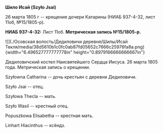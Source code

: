 **Шило Исай (Szyło Jsai)**

26 марта 1805 г -- крещение дочери Катарины (НИАБ 937-4-32, лист 11об,
№15/1805-р).

**НИАБ 937-4-32:** Лист 11об. **Метрическая запись №15/1805-р.**

![](./Осовская волость/Дедиловичи деревня/Шилы/Исай Текля/media/38d5610b1c0fc0ab87fd05652c7666c25976fa8a.png){width="6.496527777777778in"
height="0.8979166666666667in"}

Дедиловичский костел Наисвятейшего Сердца Иисуса. 26 марта 1805 года.
Метрическая запись о крещении.

Szyłowna Catharina -- дочь крестьян с деревни Дедиловичи.

Szyło Jsai -- отец.

Szyłowa Thecla -- мать.

Szyło Wasil -- крестный отец.

Popuszkowa Elisabetha -- крестная мать.

Linhart Hiacinthus -- ксёндз.
